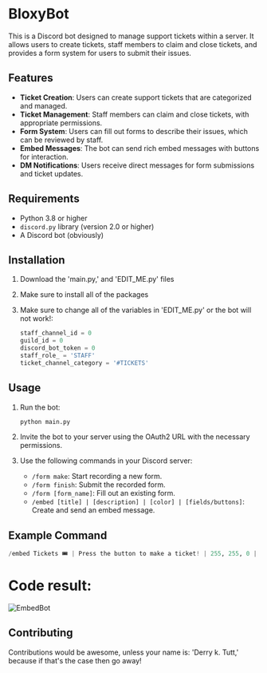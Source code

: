 # BloxyBot

This is a Discord bot designed to manage support tickets within a server. It allows users to create tickets, staff members to claim and close tickets, and provides a form system for users to submit their issues.

## Features

- **Ticket Creation**: Users can create support tickets that are categorized and managed.
- **Ticket Management**: Staff members can claim and close tickets, with appropriate permissions.
- **Form System**: Users can fill out forms to describe their issues, which can be reviewed by staff.
- **Embed Messages**: The bot can send rich embed messages with buttons for interaction.
- **DM Notifications**: Users receive direct messages for form submissions and ticket updates.

## Requirements

- Python 3.8 or higher
- `discord.py` library (version 2.0 or higher)
- A Discord bot (obviously)

## Installation

1. Download the 'main.py,' and 'EDIT_ME.py' files

2. Make sure to install all of the packages

3. Make sure to change all of the variables in 'EDIT_ME.py' or the bot will not work!:
   ```python
   staff_channel_id = 0
   guild_id = 0
   discord_bot_token = 0
   staff_role_ = 'STAFF'
   ticket_channel_category = '#TICKETS'
   ```

## Usage

1. Run the bot:
   ```bash
   python main.py
   ```

2. Invite the bot to your server using the OAuth2 URL with the necessary permissions.

3. Use the following commands in your Discord server:
   - `/form make`: Start recording a new form.
   - `/form finish`: Submit the recorded form.
   - `/form [form_name]`: Fill out an existing form.
   - `/embed [title] | [description] | [color] | [fields/buttons]`: Create and send an embed message.

## Example Command
```python
/embed Tickets 🎟️ | Press the button to make a ticket! | 255, 255, 0 | field=Ban Appeal, We rarely unban people so don't expect anything! | button=Ban Appeal/Staff Application, red, intention=form | button=Make A Ticket, blue, intention=make_priv_channel
```
# Code result:
![EmbedBot](https://github.com/user-attachments/assets/6829a01c-4dcb-442b-854f-7d4e4c7c6bf4)


## Contributing

Contributions would be awesome, unless your name is: 'Derry k. Tutt,' because if that's the case then go away!
